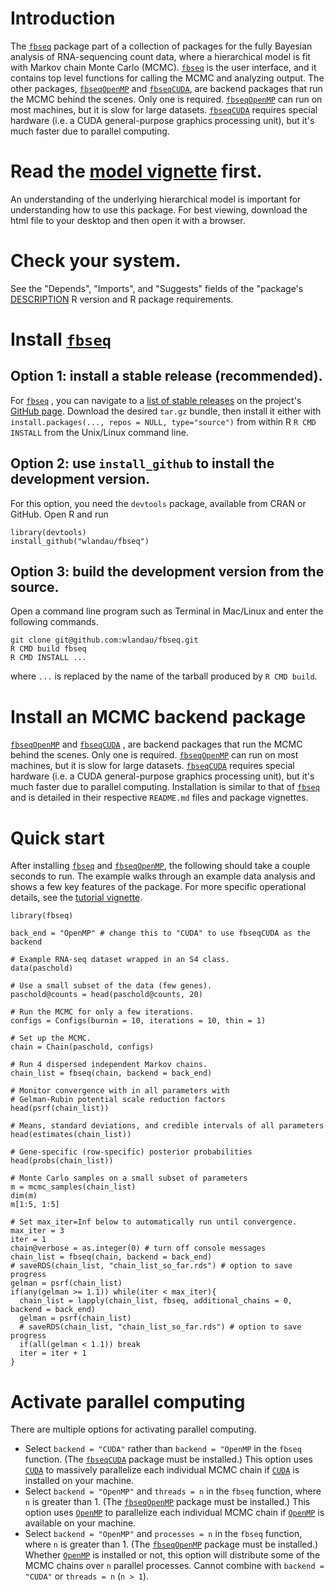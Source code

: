 # Introduction

The [`fbseq`](https://github.com/wlandau/fbseq)  package part of a collection of packages for the fully Bayesian analysis of RNA-sequencing count data, where a hierarchical model is fit with Markov chain Monte Carlo (MCMC). [`fbseq`](https://github.com/wlandau/fbseq)  is the user interface, and it contains top level functions for calling the MCMC and analyzing output. The other packages, [`fbseqOpenMP`](https://github.com/wlandau/fbseqOpenMP)  and [`fbseqCUDA`](https://github.com/wlandau/fbseqCUDA), are backend packages that run the MCMC behind the scenes. Only one is required.  [`fbseqOpenMP`](https://github.com/wlandau/fbseqOpenMP)  can run on most machines, but it is slow for large datasets. [`fbseqCUDA`](https://github.com/wlandau/fbseqCUDA) requires special hardware (i.e. a CUDA general-purpose graphics processing unit), but it's much faster due to parallel computing. 

# Read the [model vignette](https://github.com/wlandau/fbseq/blob/master/vignettes/model.html) first. 

An understanding of the underlying hierarchical model is important for understanding how to use this package. For best viewing, download the html file to your desktop and then open it with a browser.

# Check your system.

See the "Depends", "Imports", and "Suggests" fields of the "package's [DESCRIPTION](https://github.com/wlandau/fbseq/blob/master/DESCRIPTION) R version and R package requirements.

# Install [`fbseq`](https://github.com/wlandau/fbseq) 

## Option 1: install a stable release (recommended).

For [`fbseq`](https://github.com/wlandau/fbseq) , you can navigate to a [list of stable releases](https://github.com/wlandau/fbseq/releases) on the project's [GitHub page](https://github.com/wlandau/fbseq). Download the desired `tar.gz` bundle, then install it either with `install.packages(..., repos = NULL, type="source")` from within R  `R CMD INSTALL` from the Unix/Linux command line.

## Option 2: use `install_github` to install the development version.

For this option, you need the `devtools` package, available from CRAN or GitHub. Open R and run 

```
library(devtools)
install_github("wlandau/fbseq")
```

## Option 3: build the development version from the source.

Open a command line program such as Terminal in Mac/Linux and enter the following commands.

```
git clone git@github.com:wlandau/fbseq.git
R CMD build fbseq
R CMD INSTALL ...
```

where `...` is replaced by the name of the tarball produced by `R CMD build`. 

# Install an MCMC backend package

[`fbseqOpenMP`](https://github.com/wlandau/fbseqOpenMp)  and [`fbseqCUDA`](https://github.com/wlandau/fbseqCUDA) , are backend packages that run the MCMC behind the scenes. Only one is required.  [`fbseqOpenMP`](https://github.com/wlandau/fbseqOpenMP) can run on most machines, but it is slow for large datasets. [`fbseqCUDA`](https://github.com/wlandau/fbseqCUDA)  requires special hardware (i.e. a CUDA general-purpose graphics processing unit), but it's much faster due to parallel computing. Installation is similar to that of [`fbseq`](https://github.com/wlandau/fbseq)  and is detailed in their respective `README.md` files and package vignettes.

# Quick start

After installing [`fbseq`](https://github.com/wlandau/fbseq)  and [`fbseqOpenMP`](https://github.com/wlandau/fbseqOpenMP), the following should take a couple seconds to run. The example walks through an example data analysis and shows a few key features of the package. For more specific operational details, see the [tutorial vignette](https://github.com/wlandau/fbseq/blob/master/vignettes/tutorial.html).

```
library(fbseq)

back_end = "OpenMP" # change this to "CUDA" to use fbseqCUDA as the backend

# Example RNA-seq dataset wrapped in an S4 class.
data(paschold) 

# Use a small subset of the data (few genes).
paschold@counts = head(paschold@counts, 20) 

# Run the MCMC for only a few iterations.
configs = Configs(burnin = 10, iterations = 10, thin = 1) 

# Set up the MCMC.
chain = Chain(paschold, configs) 

# Run 4 dispersed independent Markov chains.
chain_list = fbseq(chain, backend = back_end)

# Monitor convergence with in all parameters with 
# Gelman-Rubin potential scale reduction factors
head(psrf(chain_list)) 

# Means, standard deviations, and credible intervals of all parameters 
head(estimates(chain_list))

# Gene-specific (row-specific) posterior probabilities
head(probs(chain_list))

# Monte Carlo samples on a small subset of parameters
m = mcmc_samples(chain_list) 
dim(m)
m[1:5, 1:5]

# Set max_iter=Inf below to automatically run until convergence.
max_iter = 3
iter = 1
chain@verbose = as.integer(0) # turn off console messages
chain_list = fbseq(chain, backend = back_end)
# saveRDS(chain_list, "chain_list_so_far.rds") # option to save progress
gelman = psrf(chain_list)
if(any(gelman >= 1.1)) while(iter < max_iter){
  chain_list = lapply(chain_list, fbseq, additional_chains = 0, backend = back_end)
  gelman = psrf(chain_list)
  # saveRDS(chain_list, "chain_list_so_far.rds") # option to save progress
  if(all(gelman < 1.1)) break
  iter = iter + 1
}
```

# Activate parallel computing

There are multiple options for activating parallel computing.

- Select `backend = "CUDA"` rather than `backend = "OpenMP` in the `fbseq` function. (The [`fbseqCUDA`](https://github.com/wlandau/fbseqCUDA) package must be installed.) This option uses [`CUDA`](https://en.wikipedia.org/wiki/CUDA) 
to massively parallelize each individual MCMC chain if [`CUDA`](https://en.wikipedia.org/wiki/CUDA) is installed on your machine.
- Select `backend = "OpenMP"` and `threads = n` in the `fbseq` function, where `n` is greater than 1. (The [`fbseqOpenMP`](https://github.com/wlandau/fbseqOpenMP) package must be installed.) This option uses [`OpenMP`](https://en.wikipedia.org/wiki/OpenMP) to
parallelize each individual MCMC chain if [`OpenMP`](https://en.wikipedia.org/wiki/OpenMP) is available on your machine.
- Select `backend = "OpenMP"` and `processes = n` in the `fbseq` function, where `n` is greater than 1. (The [`fbseqOpenMP`](https://github.com/wlandau/fbseqOpenMP) package must be installed.) Whether [`OpenMP`](https://en.wikipedia.org/wiki/OpenMP) is installed
or not, this option will distribute some of the MCMC chains over `n` parallel processes. Cannot combine with `backend = "CUDA"` or `threads = n` (`n > 1`).